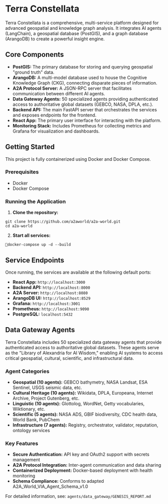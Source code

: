 # **Terra Constellata**

Terra Constellata is a comprehensive, multi-service platform designed for advanced geospatial and knowledge graph analysis. It integrates AI agents (LangChain), a geospatial database (PostGIS), and a graph database (ArangoDB) to create a powerful insight engine.

## **Core Components**

* **PostGIS:** The primary database for storing and querying geospatial "ground truth" data.
* **ArangoDB:** A multi-model database used to house the Cognitive Knowledge Graph (CKG), connecting disparate pieces of information.
* **A2A Protocol Server:** A JSON-RPC server that facilitates communication between different AI agents.
* **Data Gateway Agents:** 50 specialized agents providing authenticated access to authoritative global datasets (GEBCO, NASA, DPLA, etc.).
* **Backend API:** The main FastAPI server that orchestrates the services and exposes endpoints for the frontend.
* **React App:** The primary user interface for interacting with the platform.
* **Monitoring Stack:** Includes Prometheus for collecting metrics and Grafana for visualization and dashboards.

## **Getting Started**

This project is fully containerized using Docker and Docker Compose.

### **Prerequisites**

* Docker  
* Docker Compose

### **Running the Application**

1. **Clone the repository:**

```
git clone https://github.com/a2aworld/a2a-world.git
cd a2a-world
```

2.   
   **Start all services:**

```
docker-compose up -d --build
```

## **Service Endpoints**

Once running, the services are available at the following default ports:

* **React App:** `http://localhost:3000`  
* **Backend API:** `http://localhost:8000`  
* **A2A Server:** `http://localhost:8080`  
* **ArangoDB UI:** `http://localhost:8529`  
* **Grafana:** `http://localhost:3001`  
* **Prometheus:** `http://localhost:9090`  
* **PostgreSQL:** `localhost:5432`

## **Data Gateway Agents**

Terra Constellata includes 50 specialized data gateway agents that provide authenticated access to authoritative global datasets. These agents serve as the "Library of Alexandria for AI Wisdom," enabling AI systems to access critical geospatial, cultural, scientific, and infrastructural data.

### **Agent Categories**
- **Geospatial (10 agents):** GEBCO bathymetry, NASA Landsat, ESA Sentinel, USGS seismic data, etc.
- **Cultural Heritage (10 agents):** Wikidata, DPLA, Europeana, Internet Archive, Project Gutenberg, etc.
- **Linguistic (10 agents):** Glottolog, WordNet, Getty vocabularies, Wiktionary, etc.
- **Scientific (5 agents):** NASA ADS, GBIF biodiversity, CDC health data, World Bank, PubChem
- **Infrastructure (7 agents):** Registry, orchestrator, validator, reputation, ontology services

### **Key Features**
- **Secure Authentication:** API key and OAuth2 support with secrets management
- **A2A Protocol Integration:** Inter-agent communication and data sharing
- **Containerized Deployment:** Docker-based deployment with health monitoring
- **Schema Compliance:** Conforms to adapted A2A_World_VIA_Agent_Schema_v1.0

For detailed information, see: `agents/data_gateway/GENESIS_REPORT.md`

